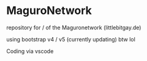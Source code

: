 # MaguroNetwork
repository for / of the Maguronetwork (littlebitgay.de)

using bootstrap v4 / v5 (currently updating) btw lol

Coding via vscode
